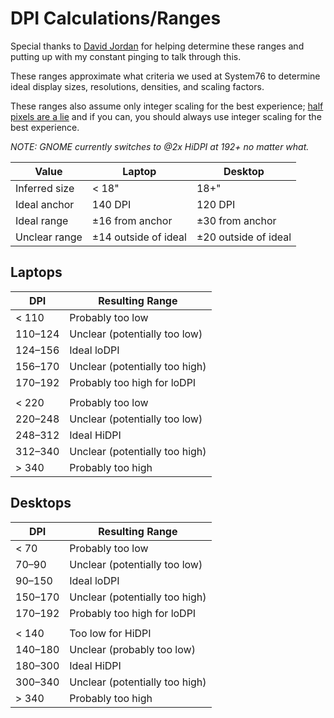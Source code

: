 # DPI Calculations/Ranges

Special thanks to [David Jordan](https://github.com/djordan2) for helping determine these ranges and putting up with my constant pinging to talk through this.

These ranges approximate what criteria we used at System76 to determine ideal display sizes, resolutions, densities, and scaling factors.

These ranges also assume only integer scaling for the best experience; [half pixels are a lie](https://medium.com/elementaryos/what-is-hidpi-and-why-does-it-matter-b024eabea20d) and if you can, you should always use integer scaling for the best experience.

_NOTE: GNOME currently switches to @2x HiDPI at 192+ no matter what._

| Value         | Laptop               | Desktop              |
|---------------|----------------------|----------------------|
| Inferred size | < 18"                | 18+"                 |
| Ideal anchor  | 140 DPI              | 120 DPI              |
| Ideal range   | ±16 from anchor      | ±30 from anchor      |
| Unclear range | ±14 outside of ideal | ±20 outside of ideal |

## Laptops

| DPI     | Resulting Range                |
|---------|--------------------------------|
| < 110   | Probably too low               |
| 110–124 | Unclear (potentially too low)  |
| 124–156 | Ideal loDPI                    |
| 156–170 | Unclear (potentially too high) |
| 170–192 | Probably too high for loDPI    |
|         |                                |
| < 220   | Probably too low               |
| 220–248 | Unclear (potentially too low)  |
| 248–312 | Ideal HiDPI                    |
| 312–340 | Unclear (potentially too high) |
| > 340   | Probably too high              |


## Desktops

| DPI     | Resulting Range                |
|---------|--------------------------------|
| < 70    | Probably too low               |
| 70–90   | Unclear (potentially too low)  |
| 90–150  | Ideal loDPI                    |
| 150–170 | Unclear (potentially too high) |
| 170–192 | Probably too high for loDPI    |
|         |                                |
| < 140   | Too low for HiDPI              |
| 140–180 | Unclear (probably too low)     |
| 180–300 | Ideal HiDPI                    |
| 300–340 | Unclear (potentially too high) |
| > 340   | Probably too high              |
